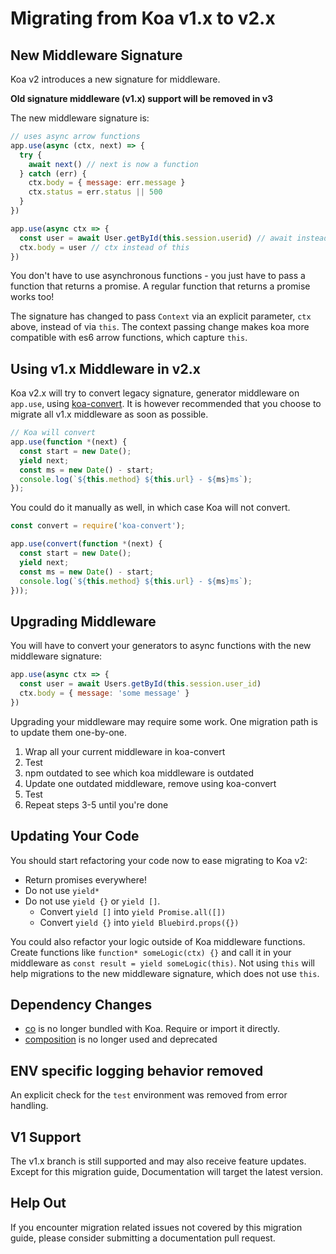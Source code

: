 # Migrating from Koa v1.x to v2.x

## New Middleware Signature 

Koa v2 introduces a new signature for middleware.

**Old signature middleware (v1.x) support will be removed in v3**

The new middleware signature is:

```js
// uses async arrow functions
app.use(async (ctx, next) => {
  try {
    await next() // next is now a function
  } catch (err) {
    ctx.body = { message: err.message }
    ctx.status = err.status || 500
  }
})

app.use(async ctx => {
  const user = await User.getById(this.session.userid) // await instead of yield
  ctx.body = user // ctx instead of this
})
```

You don't have to use asynchronous functions - you just have to pass a function that returns a promise. 
A regular function that returns a promise works too!

The signature has changed to pass `Context` via an explicit parameter, `ctx` above, instead of via
`this`.  The context passing change makes koa more compatible with es6 arrow functions, which capture `this`.

## Using v1.x Middleware in v2.x

Koa v2.x will try to convert legacy signature, generator middleware on `app.use`, using [koa-convert](https://github.com/koajs/convert).
It is however recommended that you choose to migrate all v1.x middleware as soon as possible.

```js
// Koa will convert
app.use(function *(next) {
  const start = new Date();
  yield next;
  const ms = new Date() - start;
  console.log(`${this.method} ${this.url} - ${ms}ms`);
});
```

You could do it manually as well, in which case Koa will not convert.

```js
const convert = require('koa-convert');

app.use(convert(function *(next) {
  const start = new Date();
  yield next;
  const ms = new Date() - start;
  console.log(`${this.method} ${this.url} - ${ms}ms`);
}));
```

## Upgrading Middleware

You will have to convert your generators to async functions with the new middleware signature:

```js
app.use(async ctx => {
  const user = await Users.getById(this.session.user_id)
  ctx.body = { message: 'some message' }
})
```

Upgrading your middleware may require some work. One migration path is to update them one-by-one.

1. Wrap all your current middleware in koa-convert
2. Test
3. npm outdated to see which koa middleware is outdated
4. Update one outdated middleware, remove using koa-convert
5. Test
6. Repeat steps 3-5 until you're done


## Updating Your Code

You should start refactoring your code now to ease migrating to Koa v2:

- Return promises everywhere!
- Do not use `yield*`
- Do not use `yield {}` or `yield []`.
  - Convert `yield []` into `yield Promise.all([])`
  - Convert `yield {}` into `yield Bluebird.props({})`

You could also refactor your logic outside of Koa middleware functions. Create functions like 
`function* someLogic(ctx) {}` and call it in your middleware as 
`const result = yield someLogic(this)`.
Not using `this` will help migrations to the new middleware signature, which does not use `this`.

## Dependency Changes

- [co](https://github.com/tj/co) is no longer bundled with Koa.  Require or import it directly.
- [composition](https://github.com/thenables/composition) is no longer used and deprecated

## ENV specific logging behavior removed

An explicit check for the `test` environment was removed from error handling. 

## V1 Support

The v1.x branch is still supported and may also receive feature updates.  Except for this migration
guide, Documentation will target the latest version.

## Help Out

If you encounter migration related issues not covered by this migration guide, please consider 
submitting a documentation pull request.
